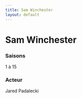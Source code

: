 ```yaml
---
title: Sam Winchester
layout: default
---
```


# **Sam Winchester**

### Saisons

1 à 15

### Acteur

Jared Padalecki
